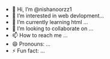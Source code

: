 - 👋 Hi, I’m @nishanoorzz1
- 👀 I’m interested in web devlopment...
- 🌱 I’m currently learning html ...
- 💞️ I’m looking to collaborate on ...
- 📫 How to reach me ...
- 😄 Pronouns: ...
- ⚡ Fun fact: ...

<!---
nishanoorzz1/nishanoorzz1 is a ✨ special ✨ repository because its `README.md` (this file) appears on your GitHub profile.
You can click the Preview link to take a look at your changes.
--->
